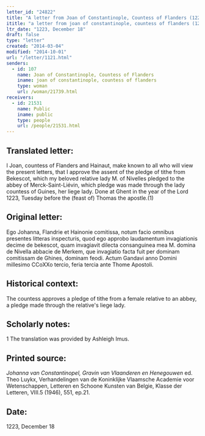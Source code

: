 ```yaml
---
letter_id: "24822"
title: "A letter from Joan of Constantinople, Countess of Flanders (1223, December 18)"
ititle: "a letter from joan of constantinople, countess of flanders (1223, december 18)"
ltr_date: "1223, December 18"
draft: false
type: "letter"
created: "2014-03-04"
modified: "2014-10-01"
url: "/letter/1121.html"
senders:
  - id: 107
    name: Joan of Constantinople, Countess of Flanders
    iname: joan of constantinople, countess of flanders
    type: woman
    url: /woman/21739.html
receivers:
  - id: 21531
    name: Public
    iname: public
    type: people
    url: /people/21531.html
---
```

<h2> Translated letter:</h2>I Joan, countess of Flanders and Hainaut, make known to all who will view the present letters, that I approve the assent of the pledge of tithe from Bekescot, which my beloved relative lady M. of Nivelles pledged to the abbey of Merck-Saint-Liévin, which pledge was made through the lady countess of Guines, her liege lady.
	Done at Ghent in the year of the Lord 1223, Tuesday before the (feast of) Thomas the apostle.(1)
<h2 class="mt-4"> Original letter:</h2>Ego Johanna, Flandrie et Hainonie comitissa, notum facio omnibus presentes litteras inspecturis, quod ego approbo laudamentum invagiationis decime de bekescot, quam invagiavit dilecta consanguinea mea M. domina de Nivella abbacie de Merkem, que invagiatio facta fuit per dominam comitissam de Ghines, dominam feodi.
Actum Gandavi anno Domini millesimo CCoXXo tercio, feria tercia ante Thome Apostoli.
<h2 class="mt-4"> Historical context:</h2>The countess approves a pledge of tithe from a female relative to an abbey, a pledge made through the relative's liege lady.
<h2 class="mt-4"> Scholarly notes:</h2>1 The translation was provided by Ashleigh Imus.
<h2 class="mt-4"> Printed source:</h2><p><em>Johanna van Constantinopel, Gravin van Vlaanderen en Henegouwen</em> ed. Theo Luykx, Verhandelingen van de Koninklijke Vlaamsche Academie voor Wetenschappen, Letteren en Schoone Kunsten van Belgie, Klasse der Letteren, VIII.5 (1946), 551, ep.21.</p><h2 class="mt-4"> Date:</h2>1223, December 18